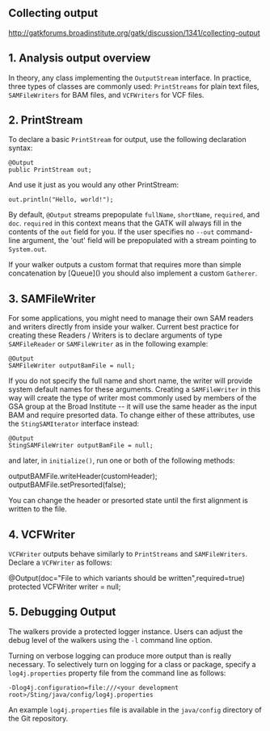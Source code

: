 ## Collecting output

http://gatkforums.broadinstitute.org/gatk/discussion/1341/collecting-output

<h2>1. Analysis output overview</h2>
<p>In theory, any class implementing the <code>OutputStream</code> interface.  In practice, three types of classes are commonly used: <code>PrintStreams</code> for plain text files, <code>SAMFileWriters</code> for BAM files, and <code>VCFWriters</code> for VCF files.</p>
<h2>2. PrintStream</h2>
<p>To declare a basic <code>PrintStream</code> for output, use the following declaration syntax:</p>
<pre><code class="pre_md">@Output
public PrintStream out;</code class="pre_md"></pre>
<p>And use it just as you would any other PrintStream:</p>
<pre><code class="pre_md">out.println("Hello, world!");</code class="pre_md"></pre>
<p>By default, <code>@Output</code> streams prepopulate <code>fullName</code>, <code>shortName</code>, <code>required</code>, and <code>doc</code>.  <code>required</code> in this context means that the GATK will always fill in the contents of the <code>out</code> field for you.  If the user specifies no <code>--out</code> command-line argument, the 'out' field will be prepopulated with a stream pointing to <code>System.out</code>.</p>
<p>If your walker outputs a custom format that requires more than simple concatenation by [Queue]() you should also implement a custom <code>Gatherer</code>.</p>
<h2>3. SAMFileWriter</h2>
<p>For some applications, you might need to manage their own SAM readers and writers directly from inside your walker.  Current best practice for creating these Readers / Writers is to declare arguments of type <code>SAMFileReader</code> or <code>SAMFileWriter</code> as in the following example:</p>
<pre><code class="pre_md">@Output
SAMFileWriter outputBamFile = null;</code class="pre_md"></pre>
<p>If you do not specify the full name and short name, the writer will provide system default names for these arguments.  Creating a <code>SAMFileWriter</code> in this way will create the type of writer most commonly used by members of the GSA group at the Broad Institute -- it will use the same header as the input BAM and require presorted data.  To change either of these attributes, use the <code>StingSAMIterator</code> interface instead:</p>
<pre><code class="pre_md">@Output
StingSAMFileWriter outputBamFile = null;</code class="pre_md"></pre>
<p>and later, in <code>initialize()</code>, run one or both of the following methods:</p>
<p>outputBAMFile.writeHeader(customHeader);
outputBAMFile.setPresorted(false);</p>
<p>You can change the header or presorted state until the first alignment is written to the file.</p>
<h2>4. VCFWriter</h2>
<p><code>VCFWriter</code> outputs behave similarly to <code>PrintStreams</code> and <code>SAMFileWriters</code>.  Declare a <code>VCFWriter</code> as follows:</p>
<p>@Output(doc=&quot;File to which variants should be written&quot;,required=true)
protected VCFWriter writer = null;</p>
<h2>5. Debugging Output</h2>
<p>The walkers provide a protected logger instance. Users can adjust the debug level of the walkers using the <code>-l</code> command line option.</p>
<p>Turning on verbose logging can produce more output than is really necessary. To selectively turn on logging for a class or package, specify a <code>log4j.properties</code> property file from the command line as follows:</p>
<pre><code class="pre_md">-Dlog4j.configuration=file:///&lt;your development root&gt;/Sting/java/config/log4j.properties</code class="pre_md"></pre>
<p>An example <code>log4j.properties</code> file is available in the <code>java/config</code> directory of the Git repository.</p>